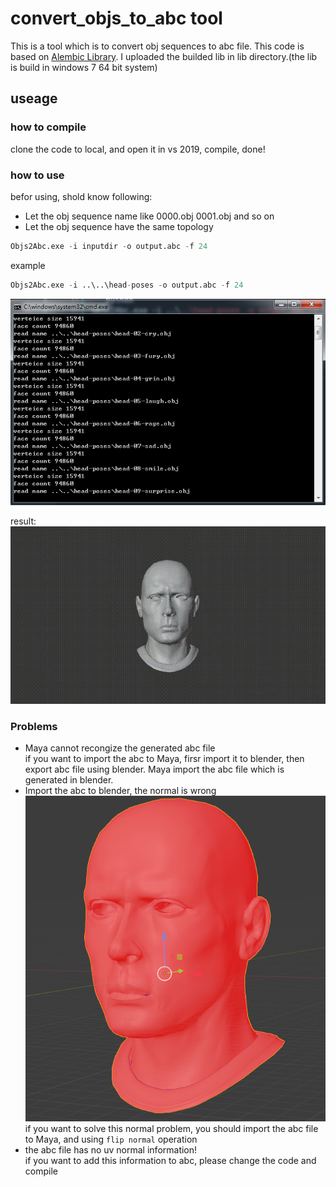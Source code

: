 # convert_objs_to_abc tool

This is a tool which is to convert obj sequences to abc file. This code is based on [Alembic Library](https://github.com/alembic/alembic). I uploaded the builded lib in lib directory.(the lib is build in windows 7 64 bit system)

## useage  
### how to compile  
clone the code to local, and open it in vs 2019, compile, done!

### how to use  
befor using, shold know following:
* Let the obj sequence name like 0000.obj 0001.obj and so on
* Let the obj sequence have the same topology
```python
Objs2Abc.exe -i inputdir -o output.abc -f 24
```
example  
```python
Objs2Abc.exe -i ..\..\head-poses -o output.abc -f 24
```
![](./imgs/1.png)  

result:  
![](./imgs/0.gif)


### Problems  
* Maya cannot recongize the generated abc file  
if you want to import the abc to Maya, firsr import it to blender, then export abc file using blender. Maya import the abc file which is generated in blender. 
* Import the abc to blender, the normal is wrong 
  ![](./imgs/2.png)  
  if you want to solve this normal problem, you should import the abc file to Maya, and using `flip normal` operation
* the abc file has no uv normal information!  
  if you  want to add this information to abc, please change the code and compile
